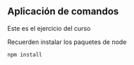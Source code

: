 ## Aplicación de comandos

Este es el ejercicio del curso

Recuerden instalar los paquetes de node
```
npm install
````